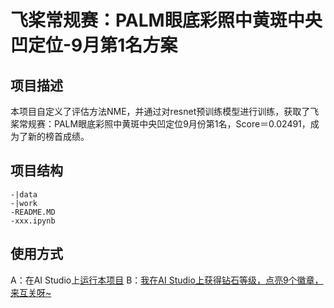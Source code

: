 # 飞桨常规赛：PALM眼底彩照中黄斑中央凹定位-9月第1名方案

## 项目描述
本项目自定义了评估方法NME，并通过对resnet预训练模型进行训练，获取了飞桨常规赛：PALM眼底彩照中黄斑中央凹定位9月份第1名，Score＝0.02491，成为了新的榜首成绩。

## 项目结构
```
-|data
-|work
-README.MD
-xxx.ipynb
```
## 使用方式
A：在AI Studio上[运行本项目](https://aistudio.baidu.com/aistudio/usercenter)
B：[我在AI Studio上获得钻石等级，点亮9个徽章，来互关呀~](https://aistudio.baidu.com/aistudio/personalcenter/thirdview/335435)
